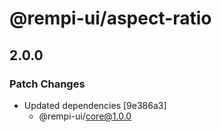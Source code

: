 # @rempi-ui/aspect-ratio

## 2.0.0

### Patch Changes

- Updated dependencies [9e386a3]
  - @rempi-ui/core@1.0.0
